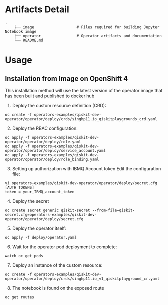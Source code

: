 # Artifacts Detail

    .
        ├── image                   # Files required for building Jupyter Notebook image
        ├── operator                # Operator artifacts and documentation 
        └── README.md

# Usage

  

## Installation from Image on OpenShift 4

  

This installation method will use the latest version of the operator image that has been built and published to docker hub

  

1. Deploy the custom resource definition (CRD):

```
oc create -f operators-examples/qiskit-dev-operator/operator/deploy/crds/singhp11.io_qiskitplaygrounds_crd.yaml
```

 2. Deploy the RBAC configuration:
```
oc apply -f operators-examples/qiskit-dev-operator/operator/deploy/role.yaml
oc apply -f operators-examples/qiskit-dev-operator/operator/deploy/service_account.yaml
oc apply -f operators-examples/qiskit-dev-operator/operator/deploy/role_binding.yaml
```
 3. Setting up authorization with IBMQ Account token
 Edit the configuration file:
```
vi operators-examples/qiskit-dev-operator/operator/deploy/secret.cfg
[AUTH TOKENS]
token = your_IBMQ_account_token
```
 4. Deploy the secret
```
oc create secret generic qiskit-secret --from-file=qiskit-secret.cfg=operators-examples/qiskit-dev-operator/operator/deploy/secret.cfg
```
 5. Deploy the operator itself:

```
oc apply -f deploy/operator.yaml
```
 6. Wait for the operator pod deployment to complete:
```
watch oc get pods
```

 7. Deploy an instance of the custom resource:
```
oc create -f operators-examples/qiskit-dev-operator/operator/deploy/crds/singhp11.io_v1_qiskitplayground_cr.yaml
```

 8. The notebook is found on the exposed route
```
oc get routes
```
